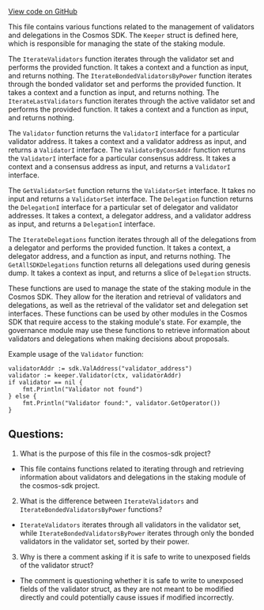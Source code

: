 [View code on GitHub](https://github.com/cosmos/cosmos-sdk/blob/main/x/staking/keeper/alias_functions.go)

This file contains various functions related to the management of validators and delegations in the Cosmos SDK. The `Keeper` struct is defined here, which is responsible for managing the state of the staking module. 

The `IterateValidators` function iterates through the validator set and performs the provided function. It takes a context and a function as input, and returns nothing. The `IterateBondedValidatorsByPower` function iterates through the bonded validator set and performs the provided function. It takes a context and a function as input, and returns nothing. The `IterateLastValidators` function iterates through the active validator set and performs the provided function. It takes a context and a function as input, and returns nothing. 

The `Validator` function returns the `ValidatorI` interface for a particular validator address. It takes a context and a validator address as input, and returns a `ValidatorI` interface. The `ValidatorByConsAddr` function returns the `ValidatorI` interface for a particular consensus address. It takes a context and a consensus address as input, and returns a `ValidatorI` interface. 

The `GetValidatorSet` function returns the `ValidatorSet` interface. It takes no input and returns a `ValidatorSet` interface. The `Delegation` function returns the `DelegationI` interface for a particular set of delegator and validator addresses. It takes a context, a delegator address, and a validator address as input, and returns a `DelegationI` interface. 

The `IterateDelegations` function iterates through all of the delegations from a delegator and performs the provided function. It takes a context, a delegator address, and a function as input, and returns nothing. The `GetAllSDKDelegations` function returns all delegations used during genesis dump. It takes a context as input, and returns a slice of `Delegation` structs.

These functions are used to manage the state of the staking module in the Cosmos SDK. They allow for the iteration and retrieval of validators and delegations, as well as the retrieval of the validator set and delegation set interfaces. These functions can be used by other modules in the Cosmos SDK that require access to the staking module's state. For example, the governance module may use these functions to retrieve information about validators and delegations when making decisions about proposals. 

Example usage of the `Validator` function:

```
validatorAddr := sdk.ValAddress("validator_address")
validator := keeper.Validator(ctx, validatorAddr)
if validator == nil {
    fmt.Println("Validator not found")
} else {
    fmt.Println("Validator found:", validator.GetOperator())
}
```
## Questions: 
 1. What is the purpose of this file in the cosmos-sdk project?
- This file contains functions related to iterating through and retrieving information about validators and delegations in the staking module of the cosmos-sdk project.

2. What is the difference between `IterateValidators` and `IterateBondedValidatorsByPower` functions?
- `IterateValidators` iterates through all validators in the validator set, while `IterateBondedValidatorsByPower` iterates through only the bonded validators in the validator set, sorted by their power.

3. Why is there a comment asking if it is safe to write to unexposed fields of the validator struct?
- The comment is questioning whether it is safe to write to unexposed fields of the validator struct, as they are not meant to be modified directly and could potentially cause issues if modified incorrectly.